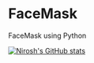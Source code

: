 # FaceMask

FaceMask using Python 

​[![Nirosh's GitHub stats](https://github-readme-stats.vercel.app/api​?username=Niroshkumar072​)](https://github.com/Niroshkumar072/github-readme-stats)
